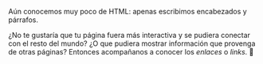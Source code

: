 Aún conocemos muy poco de HTML: apenas escribimos encabezados y párrafos.

¿No te gustaría que tu página fuera más interactiva y se pudiera conectar con el resto del mundo? ¿O que pudiera mostrar información que provenga de otras páginas? Entonces acompañanos a conocer los _enlaces_ o _links_. :link:
